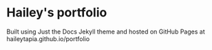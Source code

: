 # Hailey's portfolio

Built using Just the Docs Jekyll theme and hosted on GitHub Pages at haileytapia.github.io/portfolio